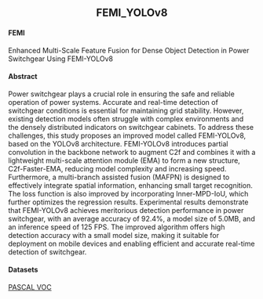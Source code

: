## <div align="center">FEMI_YOLOv8</div>

#### FEMI

Enhanced Multi-Scale Feature Fusion for Dense Object Detection in Power Switchgear Using FEMI-YOLOv8


#### Abstract

Power switchgear plays a crucial role in ensuring the safe and reliable operation of power systems. Accurate and real-time detection of switchgear conditions is essential for maintaining grid stability. However, existing detection models often struggle with complex environments and the densely distributed indicators on switchgear cabinets. To address these challenges, this study proposes an improved model called FEMI-YOLOv8, based on the YOLOv8 architecture. FEMI-YOLOv8 introduces partial convolution in the backbone network to augment C2f and combines it with a lightweight multi-scale attention module (EMA) to form a new structure, C2f-Faster-EMA, reducing model complexity and increasing speed. Furthermore, a multi-branch assisted fusion (MAFPN) is designed to effectively integrate spatial information, enhancing small target recognition. The loss function is also improved by incorporating Inner-MPD-IoU, which further optimizes the regression results. Experimental results demonstrate that FEMI-YOLOv8 achieves meritorious detection performance in power switchgear, with an average accuracy of 92.4%, a model size of 5.0MB, and an inference speed of 125 FPS. The improved algorithm offers high detection accuracy with a small model size, making it suitable for deployment on mobile devices and enabling efficient and accurate real-time detection of switchgear.

#### Datasets
[PASCAL VOC](http://host.robots.ox.ac.uk/pascal/VOC)
